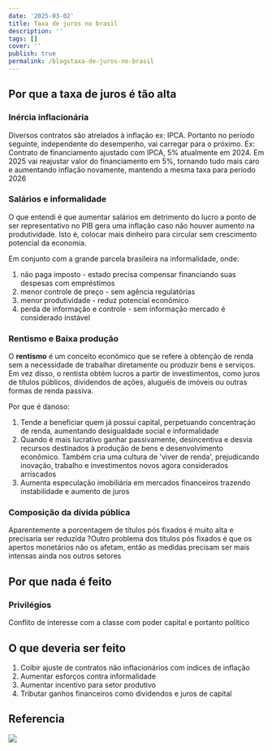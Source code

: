 ```yaml
---
date: '2025-03-02'
title: Taxa de juros no brasil
description: ''
tags: []
cover: ''
publish: true
permalink: /blogstaxa-de-juros-no-brasil
---
```

## Por que a taxa de juros é tão alta

### Inércia inflacionária
Diversos contratos são atrelados à inflação ex: IPCA. Portanto no período seguinte, independente do desempenho, vai carregar para o próximo.
Ex: Contrato de financiamento ajustado com IPCA, 5% atualmente em 2024. Em 2025 vai reajustar valor do financiamento em 5%, tornando tudo mais caro e aumentando inflação novamente, mantendo a mesma taxa para período 2026
### Salários e informalidade
O que entendi é que aumentar salários em detrimento do lucro a ponto de ser representativo no PIB gera uma inflação caso não houver aumento na produtividade. Isto é, colocar mais dinheiro para circular sem crescimento potencial da economia. 

Em conjunto com a grande parcela brasileira na informalidade, onde:
1. não paga imposto - estado precisa compensar financiando suas despesas com empréstimos
2. menor controle de preço - sem agência regulatórias
3. menor produtividade - reduz potencial econômico
4. perda de informação e controle - sem informação mercado é considerado instável 

### Rentismo e Baixa produção
O **rentismo** é um conceito econômico que se refere à obtenção de renda sem a necessidade de trabalhar diretamente ou produzir bens e serviços. Em vez disso, o rentista obtém lucros a partir de investimentos, como juros de títulos públicos, dividendos de ações, aluguéis de imóveis ou outras formas de renda passiva. 

Por que é danoso:
1. Tende a beneficiar quem já possui capital, perpetuando concentração de renda, aumentando desigualdade social e informalidade
2. Quando é mais lucrativo ganhar passivamente, desincentiva e desvia recursos destinados à produção de bens e desenvolvimento econômico. Também cria uma cultura de 'viver de renda', prejudicando inovação, trabalho e investimentos novos agora considerados arriscados
3. Aumenta especulação imobiliária em mercados financeiros trazendo instabilidade e aumento de juros

### Composição da dívida pública
Aparentemente a porcentagem de títulos pós fixados é muito alta e precisaria ser reduzida
?Outro problema dos títulos pós fixados é que os apertos monetários não os afetam, então as medidas precisam ser mais intensas ainda nos outros setores

## Por que nada é feito

### Privilégios
Conflito de interesse com a classe com poder capital e portanto político

## O que deveria ser feito

1. Coibir ajuste de contratos não inflacionários com índices de inflação
2. Aumentar esforços contra informalidade
3. Aumentar incentivo para setor produtivo 
4. Tributar ganhos financeiros como dividendos e juros de capital


## Referencia
![](https://res.cloudinary.com/boloko/image/upload/f_auto/v1737683439/furushow7/image_twqgul.png)
